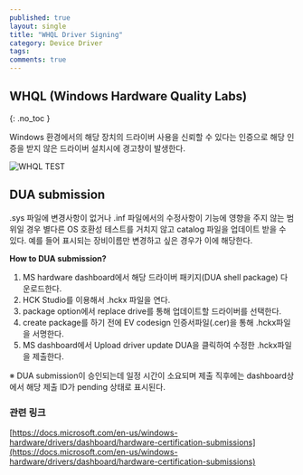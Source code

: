 ```yaml
---
published: true
layout: single
title: "WHQL Driver Signing"
category: Device Driver
tags:
comments: true
---
```


## WHQL (Windows Hardware Quality Labs)
{: .no_toc }

Windows 환경에서의 해당 장치의 드라이버 사용을 신뢰할 수 있다는 인증으로 해당 인증을 받지 않은 드라이버 설치시에 경고창이 발생한다.

![WHQL TEST](https://helloHaneul.github.io/image/whql_test.png)

## DUA submission

.sys 파일에 변경사항이 없거나 .inf 파일에서의 수정사항이 기능에 영향을 주지 않는 범위일 경우 별다른 OS 호환성 테스트를 거치지 않고 catalog 파일을 업데이트 받을 수 있다. 예를 들어 표시되는 장비이름만 변경하고 싶은 경우가 이에 해당한다.

**How to DUA submission?**

1.  MS hardware dashboard에서 해당 드라이버 패키지(DUA shell package) 다운로드한다.
2.  HCK Studio를 이용해서 .hckx 파일을 연다.
3.  package option에서 replace drive를 통해 업데이트할 드라이버를 선택한다.
4.  create package를 하기 전에 EV codesign 인증서파일(.cer)을 통해 .hckx파일을 서명한다.
5.  MS dashboard에서 Upload driver update DUA을 클릭하여 수정한 .hckx파일을 제출한다.

※ DUA submission이 승인되는데 일정 시간이 소요되며 제출 직후에는 dashboard상에서 해당 제출 ID가 pending 상태로 표시된다.



### 관련 링크
[https://docs.microsoft.com/en-us/windows-hardware/drivers/dashboard/hardware-certification-submissions](https://docs.microsoft.com/en-us/windows-hardware/drivers/dashboard/hardware-certification-submissions)